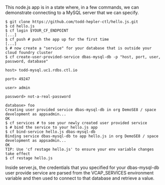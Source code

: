 

This node.js app is in a state where, in a few commands, we can demonstrate connecting to a MySQL server that we can specify.

    $ git clone https://github.com/todd-hepler-ctl/hello.js.git
    $ cd hello.js
    $ cf login $YOUR_CF_ENDPOINT
    [...]
    $ cf push # push the app up for the first time
    [...]
    $ # now create a "service" for your database that is outside your cloud foundry cluster
    $ cf create-user-provided-service dbas-mysql-db -p "host, port, user, password, database"
    
    host> todd-mysql.uc1.rdbs.ctl.io
    
    port> 49247
    
    user> admin
    
    password> not-a-real-password
    
    database> foo
    Creating user provided service dbas-mysql-db in org DemoSE8 / space development as appsadmin...
    OK
    $ cf services # to see your newly created user provided service
    $ # bind the service to your hello.js app
    $ cf bind-service hello.js dbas-mysql-db
    Binding service dbas-mysql-db to app hello.js in org DemoSE8 / space development as appsadmin...
    OK
    TIP: Use 'cf restage hello.js' to ensure your env variable changes take effect
    $ cf restage hello.js
    
Inside server.js, the credentials that you specified for your dbas-mysql-db user provide service are parsed
from the VCAP_SERVICES environment variable and then used to connect to that database and retrieve a value.
    
